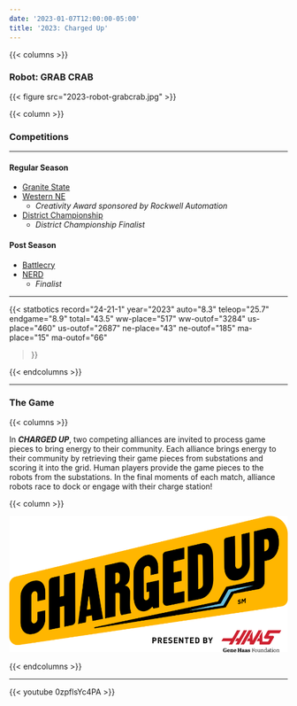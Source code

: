 ```yaml
---
date: '2023-01-07T12:00:00-05:00'
title: '2023: Charged Up'
---
```


{{< columns >}}

### Robot: GRAB CRAB

{{< figure src="2023-robot-grabcrab.jpg" >}}

{{< column >}}

### Competitions

---

#### Regular Season

* [Granite State](https://www.thebluealliance.com/event/2023nhgrs)
* [Western NE](https://www.thebluealliance.com/event/2023mawne)
  * _Creativity Award sponsored by Rockwell Automation_
* [District Championship](https://www.thebluealliance.com/event/2023necmp2)
  * _District Championship Finalist_

#### Post Season

* [Battlecry](https://www.thebluealliance.com/event/2023bc)
* [NERD](https://www.thebluealliance.com/event/2023matb)
  * _Finalist_

---

{{< statbotics
    record="24-21-1" year="2023"
    auto="8.3" teleop="25.7" endgame="8.9" total="43.5"
    ww-place="517" ww-outof="3284"
    us-place="460" us-outof="2687"
    ne-place="43"  ne-outof="185"
    ma-place="15"  ma-outof="66"
>}}

{{< endcolumns >}}

---

### The Game

{{< columns >}}

In **_CHARGED UP_**, two competing alliances are invited to process game pieces to bring energy to their community. Each alliance brings energy to their community by retrieving their game pieces from substations and scoring it into the grid. Human players provide the game pieces to the robots from the substations. In the final moments of each match, alliance robots race to dock or engage with their charge station!

{{< column >}}

[![Charged Up Logo](charged-up-frc-logo.svg)](https://en.wikipedia.org/wiki/Charged_Up_(FIRST))

{{< endcolumns >}}

---

{{< youtube 0zpflsYc4PA >}}

